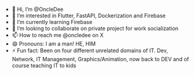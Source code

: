 - 👋 Hi, I’m @OncleDee
- 👀 I’m interested in Flutter, FastAPI, Dockerization and Firebase
- 🌱 I’m currently learning Firebase
- 💞️ I’m looking to collaborate on private project for work socialization 
- 📫 How to reach me @oncledee on X
- 😄 Pronouns: I am a man! HE, HIM
- ⚡ Fun fact: Been on four different unrelated domains of IT. Dev, Network, IT Management, Graphics/Animation, now back to DEV and of course teaching IT to kids

<!---
OncleDee/OncleDee is a ✨ special ✨ repository because its `README.md` (this file) appears on your GitHub profile.
You can click the Preview link to take a look at your changes.
--->
